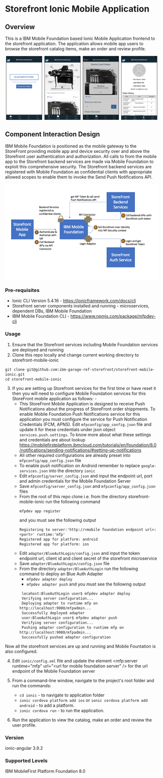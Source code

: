 Storefront Ionic Mobile Application
===
## Overview
This is a IBM Mobile Foundation based Ionic Mobile Application frontend to the storefront application.  The application allows mobile app users to browse the storefront catalog items, make an order and review profile.

![Storefront Screenshot](images/mobile-screenshot.png)

## Component Interaction Design
IBM Mobile Foundation is positioned as the mobile gateway to the StoreFront providing mobile app and device security over and above the Storefront user authentication and authorization.  All calls to from the mobile app to the Storefront backend services are made via Mobile Foundation to exploit this comprehensive security. The Storefront backend services are registered with Mobile Foundation as confidential clients with appropriate allowed scopes to enable them to invoke the Send Push Notifications API.

![MFInteractions](images/MFInteraction.png)

### Pre-requisites
- Ionic CLI Version 5.4.16 - https://ionicframework.com/docs/cli
- Storefront server components installed and running - microservices, dependent DBs, IBM Mobile Foundation
- IBM Mobile Foundation CLI - https://www.npmjs.com/package/mfpdev-cli

### Usage
1. Ensure that the Storefront services including Mobile Foundation services are deployed and running
2. Clone this repo locally and change current working directory to storefront-mobile-ionic
```
git clone git@github.com:ibm-garage-ref-storefront/storefront-mobile-ionic.git
cd storefront-mobile-ionic
```
3. If you are setting up Storefront services for the first time or have reset it then you will need to configure Mobile Foundation services for this StoreFront mobile application as follows: -
    - This StoreFront Mobile Application is designed to receive Push Notifications about the progress of StoreFront order shippments. To enable Mobile Foundation Push Notifications service for this application you must configure the service for Push Notification Credentials (FCM, APNS).  Edit `mfpconfig/app_config.json` file and update it for these credentials under json object `services.push.settings`.  To know more about what these settings and credentials are about lookup https://mobilefirstplatform.ibmcloud.com/tutorials/en/foundation/8.0/notifications/sending-notifications/#setting-up-notifications 
    - All other required configurations are already preset into `mfpconfig/app_config.json` file
    - To enable push notification on Android remember to replace `google-services.json` into the directory `ionic` 
    - Edit `mfpconfig/server_config.json` and input the endpoint url, port and admin credentials for the Mobile Foundation Server
    - Save `mfpconfig/server_config.json` and `mfpconfig/app_config.json` files
    - From the root of this repo clone i.e. from the directory storefront-mobile-ionic run the following command
      ```
      mfpdev app register
      ``` 
      and you must see the following output
      ```
      Registering to server:'http://<mobile foundation endpoint url>:<port>' runtime:'mfp'
      Registered app for platform: android
      Registered app for platform: ios
      ```
    -  Edit `adapter/BlueAuthLogin/config.json` and input the token endpoint url, client id and client secret of the storefront microservice
   - Save `adapter/BlueAuthLogin/config.json` file
   - From the directory `adapter/BlueAuthLogin` run the following command to deploy an Blue Auth Adapter
   		- ```mfpdev adapter deploy```
      	- ```mfpdev adapter push```
  		and you must see the following output
   	   ```
     	locahost:BlueAuthLogin user$ mfpdev adapter deploy
		Verifying server configuration...
		Deploying adapter to runtime mfp on http://localhost:9080/mfpadmin...
		Successfully deployed adapter
		user:BlueAuthLogin user$ mfpdev adapter push
		Verifying server configuration...
		Pushing adapter configuration to runtime mfp on http://localhost:9080/mfpadmin...
		Successfully pushed adapter configuration
      ``` 


Now all the storefront services are up and running and Mobile Fountation is also configured.

4. Edit `ionic/config.xml` file and update the element <mfp:server runtime="mfp" url="<url for mobile foundation server" /> for the url endpoint of the Mobile Foundation server
5. From a command-line window, navigate to the project's root folder and run the commands:
    - `cd ionic` - to navigate to application folder
    - `ionic cordova platform add ios` or `ionic cordova platform add android` - to add a platform.
    - `ionic cordova run` - to run the application.

6. Run the application to view the catalog, make an order and review the user profile.
 

### Version
ionic-angular 3.9.2

### Supported Levels
IBM MobileFirst Platform Foundation 8.0


